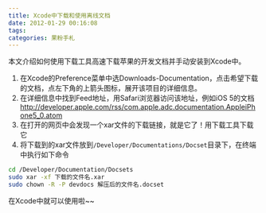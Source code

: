 ```yaml
---
title: Xcode中下载和使用离线文档
date: 2012-01-29 00:16:08
tags:
categories: 果粉手札
---
```


本文介绍如何使用下载工具高速下载苹果的开发文档并手动安装到Xcode中。

1. 在Xcode的Preference菜单中选Downloads-Documentation，点击希望下载的文档，点左下角的上箭头图标，展开该项目的详细信息。
2. 在详细信息中找到Feed地址，用Safari浏览器访问该地址，例如iOS 5的文档<http://developer.apple.com/rss/com.apple.adc.documentation.AppleiPhone5_0.atom>
3. 在打开的网页中会发现一个xar文件的下载链接，就是它了！用下载工具下载它
4. 将下载到的xar文件放到`/Developer/Documentations/Docset`目录下，在终端中执行如下命令

``` bash
cd /Developer/Documentation/Docsets
sudo xar -xf 下载的文件名.xar
sudo chown -R -P devdocs 解压后的文件名.docset
```

在Xcode中就可以使用啦~~
